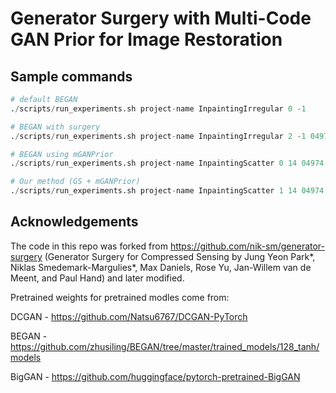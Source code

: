# Generator Surgery with Multi-Code GAN Prior for Image Restoration

## Sample commands
```python
# default BEGAN
./scripts/run_experiments.sh project-name InpaintingIrregular 0 -1

# BEGAN with surgery
./scripts/run_experiments.sh project-name InpaintingIrregular 2 -1 04974.png

# BEGAN using mGANPrior
./scripts/run_experiments.sh project-name InpaintingScatter 0 14 04974.png

# Our method (GS + mGANPrior)
./scripts/run_experiments.sh project-name InpaintingScatter 1 14 04974.png
```

## Acknowledgements
The code in this repo was forked from https://github.com/nik-sm/generator-surgery (Generator Surgery for Compressed Sensing
by Jung Yeon Park\*, Niklas Smedemark-Margulies\*, Max Daniels, Rose Yu, Jan-Willem van de Meent, and Paul Hand) and later modified.

Pretrained weights for pretrained modles come from:

DCGAN - https://github.com/Natsu6767/DCGAN-PyTorch

BEGAN - https://github.com/zhusiling/BEGAN/tree/master/trained_models/128_tanh/models

BigGAN - https://github.com/huggingface/pytorch-pretrained-BigGAN

